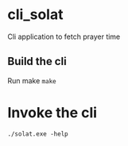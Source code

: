 # cli_solat
Cli application to fetch prayer time


## Build the cli
Run make `make`


# Invoke the cli
`./solat.exe -help`
